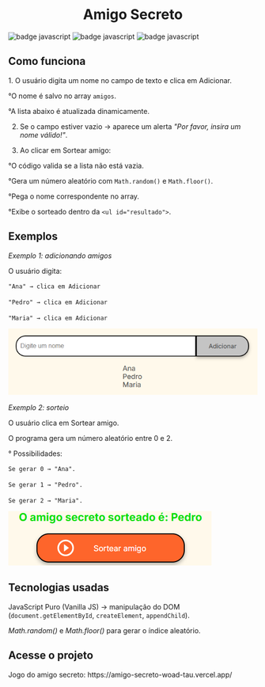 <h1 align="center">Amigo Secreto</h1>

![badge javascript](https://img.shields.io/badge/Javascript-grey?style=for-the-badge&logo=javascript)
![badge javascript](https://img.shields.io/badge/CSS-grey?style=for-the-badge&logo=css)
![badge javascript](https://img.shields.io/badge/HTML5-grey?style=for-the-badge&logo=html5)

<h2>Como funciona</h2>

<p>
1. O usuário digita um nome no campo de texto e clica em Adicionar.

°O nome é salvo no array `amigos`.

°A lista abaixo é atualizada dinamicamente.

2. Se o campo estiver vazio → aparece um alerta *"Por favor, insira um nome válido!"*.

3. Ao clicar em Sortear amigo:

°O código valida se a lista não está vazia.

°Gera um número aleatório com `Math.random()` e `Math.floor()`.

°Pega o nome correspondente no array.

°Exibe o sorteado dentro da `<ul id="resultado">`.
</p>


<h2>Exemplos</h2>

<p>

*Exemplo 1: adicionando amigos*

O usuário digita:

    "Ana" → clica em Adicionar

    "Pedro" → clica em Adicionar

    "Maria" → clica em Adicionar
</p>

<img src="assets/exemplo.png" alt="exemplo">

<p>

*Exemplo 2: sorteio*

O usuário clica em Sortear amigo.

O programa gera um número aleatório entre 0 e 2.

° Possibilidades:

    Se gerar 0 → "Ana".

    Se gerar 1 → "Pedro".

    Se gerar 2 → "Maria".
</p>

<img src="assets/resultado1.png" alt="resultado do jogo">

<h2>Tecnologias usadas</h2>

<p>

JavaScript Puro (Vanilla JS) → manipulação do DOM (`document.getElementById`, `createElement`, `appendChild`).

*Math.random()* e *Math.floor()* para gerar o índice aleatório.

</p>

<h2>Acesse o projeto</h2>
Jogo do amigo secreto: https://amigo-secreto-woad-tau.vercel.app/
